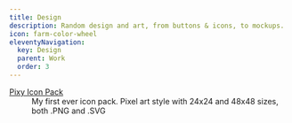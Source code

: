 ```yaml
---
title: Design
description: Random design and art, from buttons & icons, to mockups.
icon: farm-color-wheel
eleventyNavigation:
  key: Design
  parent: Work
  order: 3
---
```



<dl>
<dt><a href="pixy">Pixy Icon Pack</a></dt>
<dd>My first ever icon pack. Pixel art style with 24x24 and 48x48 sizes, both .PNG and .SVG<dd>
</dl>